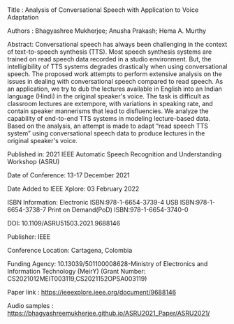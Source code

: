 # 
Title : Analysis of Conversational Speech with Application to Voice Adaptation

Authors : Bhagyashree Mukherjee; Anusha Prakash; Hema A. Murthy

Abstract:
Conversational speech has always been challenging in the context of text-to-speech synthesis (TTS). Most speech synthesis systems are trained on read speech data recorded in a studio environment. But, the intelligibility of TTS systems degrades drastically when using conversational speech. The proposed work attempts to perform extensive analysis on the issues in dealing with conversational speech compared to read speech. As an application, we try to dub the lectures available in English into an Indian language (Hindi) in the original speaker's voice. The task is difficult as classroom lectures are extempore, with variations in speaking rate, and contain speaker mannerisms that lead to disfluencies. We analyze the capability of end-to-end TTS systems in modeling lecture-based data. Based on the analysis, an attempt is made to adapt “read speech TTS system” using conversational speech data to produce lectures in the original speaker's voice.

Published in: 2021 IEEE Automatic Speech Recognition and Understanding Workshop (ASRU)

Date of Conference: 13-17 December 2021

Date Added to IEEE Xplore: 03 February 2022

ISBN Information:
Electronic ISBN:978-1-6654-3739-4
USB ISBN:978-1-6654-3738-7
Print on Demand(PoD) ISBN:978-1-6654-3740-0

DOI: 10.1109/ASRU51503.2021.9688146

Publisher: IEEE

Conference Location: Cartagena, Colombia

Funding Agency:
10.13039/501100008628-Ministry of Electronics and Information Technology (MeirY) (Grant Number: CS2021012MEIT003119,CS2021152OPSA003119)

Paper link : https://ieeexplore.ieee.org/document/9688146

Audio samples : https://bhagyashreemukherjee.github.io/ASRU2021_Paper/ASRU2021/
